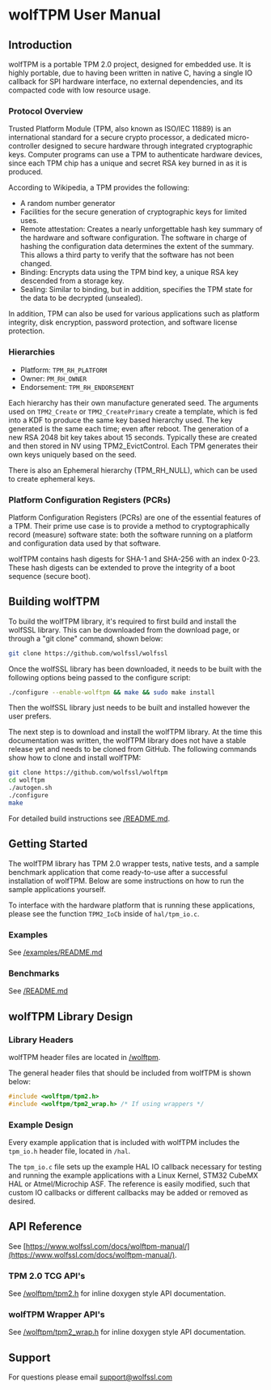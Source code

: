 # wolfTPM User Manual

## Introduction

wolfTPM is a portable TPM 2.0 project, designed for embedded use. It is highly portable, due to having been written in native C, having a single IO callback for SPI hardware interface, no external dependencies, and its compacted code with low resource usage.

### Protocol Overview

Trusted Platform Module (TPM, also known as ISO/IEC 11889) is an international standard for a secure crypto processor, a dedicated micro-controller designed to secure hardware through integrated cryptographic keys. Computer programs can use a TPM to authenticate hardware devices, since each TPM chip has a unique and secret RSA key burned in as it is produced.

According to Wikipedia, a TPM provides the following:

* A random number generator
* Facilities for the secure generation of cryptographic keys for limited uses.
* Remote attestation: Creates a nearly unforgettable hash key summary of the hardware and software configuration. The software in charge of hashing the configuration data determines the extent of the summary. This allows a third party to verify that the software has not been changed.
* Binding: Encrypts data using the TPM bind key, a unique RSA key descended from a storage key.
* Sealing: Similar to binding, but in addition, specifies the TPM state for the data to be decrypted (unsealed).

In addition, TPM can also be used for various applications such as platform integrity, disk encryption, password protection, and software license protection.

### Hierarchies

* Platform: `TPM_RH_PLATFORM`
* Owner: `PM_RH_OWNER`
* Endorsement: `TPM_RH_ENDORSEMENT`

Each hierarchy has their own manufacture generated seed. The arguments used on `TPM2_Create` or `TPM2_CreatePrimary` create a template, which is fed into a KDF to produce the same key based hierarchy used. The key generated is the same each time; even after reboot. The generation of a new RSA 2048 bit key takes about 15 seconds. Typically these are created and then stored in NV using TPM2_EvictControl. Each TPM generates their own keys uniquely based on the seed.

There is also an Ephemeral hierarchy (TPM_RH_NULL), which can be used to create ephemeral keys.

### Platform Configuration Registers (PCRs)

Platform Configuration Registers (PCRs) are one of the essential features of a TPM. Their prime use case is to provide a method to cryptographically record (measure) software state: both the software running on a platform and configuration data used by that software.

wolfTPM contains hash digests for SHA-1 and SHA-256 with an index 0-23. These hash digests can be extended to prove the integrity of a boot sequence (secure boot).

## Building wolfTPM

To build the wolfTPM library, it's required to first build and install the wolfSSL library. This can be downloaded from the download page, or through a "git clone" command, shown below:

```sh
git clone https://github.com/wolfssl/wolfssl
```

Once the wolfSSL library has been downloaded, it needs to be built with the following options being passed to the configure script:

```sh
./configure --enable-wolftpm && make && sudo make install
```

Then the wolfSSL library just needs to be built and installed however the user prefers.

The next step is to download and install the wolfTPM library. At the time this documentation was written, the wolfTPM library does not have a stable release yet and needs to be cloned from GitHub. The following commands show how to clone and install wolfTPM:

```sh
git clone https://github.com/wolfssl/wolftpm
cd wolftpm
./autogen.sh
./configure
make
```

For detailed build instructions see [/README.md](/README.md#building).

## Getting Started

The wolfTPM library has TPM 2.0 wrapper tests, native tests, and a sample benchmark application that come ready-to-use after a successful installation of wolfTPM. Below are some instructions on how to run the sample applications yourself.

To interface with the hardware platform that is running these applications, please see the function `TPM2_IoCb` inside of `hal/tpm_io.c`.

### Examples

See [/examples/README.md](/examples/README.md)

### Benchmarks

See [/README.md](/README.md#tpm2-benchmarks)

## wolfTPM Library Design

### Library Headers

wolfTPM header files are located in [/wolftpm](/wolftpm).

The general header files that should be included from wolfTPM is shown below:

```c
#include <wolftpm/tpm2.h>
#include <wolftpm/tpm2_wrap.h> /* If using wrappers */
```

### Example Design

Every example application that is included with wolfTPM includes the `tpm_io.h` header file, located in `/hal`.

The `tpm_io.c` file sets up the example HAL IO callback necessary for testing and running the example applications with a Linux Kernel, STM32 CubeMX HAL or Atmel/Microchip ASF. The reference is easily modified, such that custom IO callbacks or different callbacks may be added or removed as desired.

## API Reference

See [https://www.wolfssl.com/docs/wolftpm-manual/](https://www.wolfssl.com/docs/wolftpm-manual/).

### TPM 2.0 TCG API's

See [/wolftpm/tpm2.h](/wolftpm/tpm2.h) for inline doxygen style API documentation.

### wolfTPM Wrapper API's

See [/wolftpm/tpm2_wrap.h](/wolftpm/tpm2_wrap.h) for inline doxygen style API documentation.

## Support

For questions please email support@wolfssl.com
